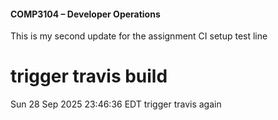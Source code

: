 #### COMP3104 – Developer Operations


This is my second update for the assignment
CI setup test line
# trigger travis build
Sun 28 Sep 2025 23:46:36 EDT
trigger travis again
